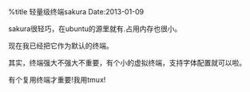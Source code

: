 %title 轻量级终端sakura
Date:2013-01-09

sakura很轻巧，在ubuntu的源里就有.占用内存也很小。

现在我已经把它作为默认的终端。

其实，终端强大不强大不重要，有个小的虚拟终端，支持字体配置就可以啦。

有个复用终端才重要!我用tmux!

